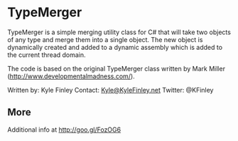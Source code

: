 # TypeMerger
TypeMerger is a simple merging utility class for C# that will take two objects of any type and merge them into a single object. 
The new object is dynamically created and added to a dynamic assembly which is added to the current thread domain.

The code is based on the original TypeMerger class written by Mark Miller (http://www.developmentalmadness.com/). 

Written by: Kyle Finley
Contact: Kyle@KyleFinley.net
Twitter: @KFinley
 
## More
Additional info at http://goo.gl/FozOG6
